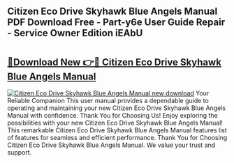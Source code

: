 ## Citizen Eco Drive Skyhawk Blue Angels Manual PDF Download Free - Part-y6e User Guide Repair - Service Owner Edition iEAbU

# <h2><a href="http://bc44724.oget.top/?id=Citizen+Eco+Drive+Skyhawk+Blue+Angels+Manual">🔗Download New 👉🔴 Citizen Eco Drive Skyhawk Blue Angels Manual</a></h2>

[![Citizen Eco Drive Skyhawk Blue Angels Manual new download](https://i.imgur.com/5g1atiW.png)](http://bc44724.oget.top/?id=Citizen+Eco+Drive+Skyhawk+Blue+Angels+Manual)
Your Reliable Companion This user manual provides a dependable guide to operating and maintaining your new Citizen Eco Drive Skyhawk Blue Angels Manual with confidence. Thank You for Choosing Us! Enjoy exploring the possibilities with your new Citizen Eco Drive Skyhawk Blue Angels Manual! This remarkable Citizen Eco Drive Skyhawk Blue Angels Manual features list of features for seamless and efficient performance. Thank You for Choosing Citizen Eco Drive Skyhawk Blue Angels Manual. We value your trust and support.
